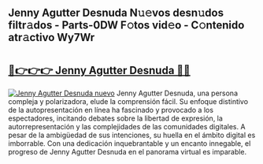 ## Jenny Agutter Desnuda N𝚞𝚎vos desn𝚞dos filtr𝚊dos - Parts-0DW F𝚘tos vid𝚎o - C𝚘ntenido atr𝚊ctivo Wy7Wr

# <h2><a href="http://mb5q5yp.tromn.icu/?c=Jenny+Agutter+Desnuda">🔗👉👉👉 Jenny Agutter Desnuda 🔗🔗</a></h2>

[![Jenny Agutter Desnuda nuevo](https://i.imgur.com/pEAQMta.gif)](http://mb5q5yp.tromn.icu/?c=Jenny+Agutter+Desnuda)
Jenny Agutter Desnuda, una persona compleja y polarizadora, elude la comprensión fácil. Su enfoque distintivo de la autopresentación en línea ha fascinado y provocado a los espectadores, incitando debates sobre la libertad de expresión, la autorrepresentación y las complejidades de las comunidades digitales. A pesar de la ambigüedad de sus intenciones, su huella en el ámbito digital es imborrable. Con una dedicación inquebrantable y un encanto innegable, el progreso de Jenny Agutter Desnuda en el panorama virtual es imparable.
